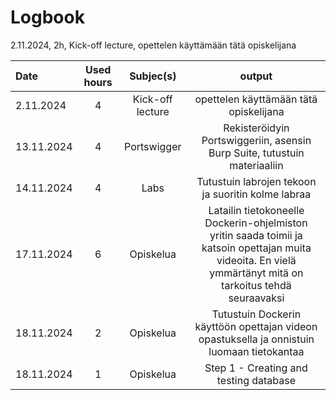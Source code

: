

# Logbook

2.11.2024, 2h, Kick-off lecture, opettelen käyttämään tätä opiskelijana

| Date  | Used hours | Subjec(s)  | output |
| :---         |     :---:      |      :---:      |      :---:      | 
| 2.11.2024  | 4  | Kick-off lecture  | opettelen käyttämään tätä opiskelijana  |
| 13.11.2024  | 4  | Portswigger | Rekisteröidyin Portswiggeriin, asensin Burp Suite, tutustuin materiaaliin  |
| 14.11.2024  | 4  | Labs | Tutustuin labrojen tekoon ja suoritin kolme labraa  |
| 17.11.2024  | 6  | Opiskelua | Latailin tietokoneelle Dockerin-ohjelmiston yritin saada toimii ja katsoin opettajan muita videoita. En vielä ymmärtänyt mitä on tarkoitus tehdä seuraavaksi  |
| 18.11.2024  | 2  | Opiskelua | Tutustuin Dockerin käyttöön opettajan videon opastuksella ja onnistuin luomaan tietokantaa |
| 18.11.2024  | 1  | Opiskelua | Step 1 - Creating and testing database |


